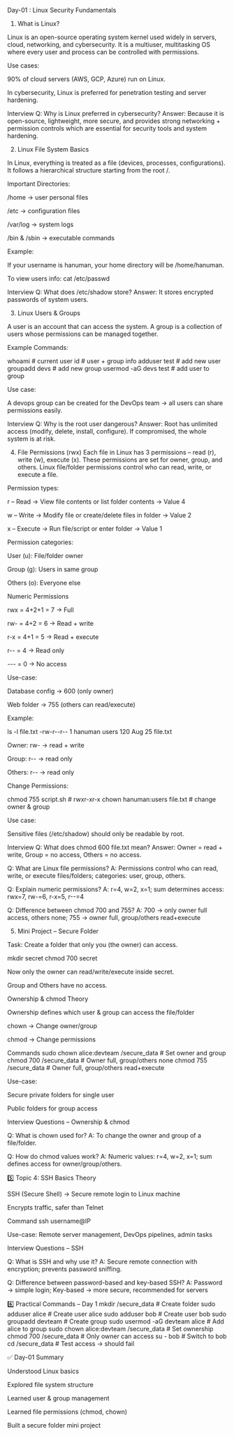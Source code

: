 Day-01 : Linux Security Fundamentals
1. What is Linux?

 Linux is an open-source operating system kernel used widely in servers, cloud, networking, and cybersecurity.
 It is a multiuser, multitasking OS where every user and process can be controlled with permissions.

Use cases:

 90% of cloud servers (AWS, GCP, Azure) run on Linux.

 In cybersecurity, Linux is preferred for penetration testing and server hardening.

 Interview Q: Why is Linux preferred in cybersecurity?
 Answer: Because it is open-source, lightweight, more secure, and provides strong networking + permission controls which are essential for security tools and system hardening.

2. Linux File System Basics

 In Linux, everything is treated as a file (devices, processes, configurations).
 It follows a hierarchical structure starting from the root /.

Important Directories:

/home → user personal files

/etc → configuration files

/var/log → system logs

/bin & /sbin → executable commands

Example:

If your username is hanuman, your home directory will be /home/hanuman.

To view users info: cat /etc/passwd

Interview Q: What does /etc/shadow store?
Answer: It stores encrypted passwords of system users.

3. Linux Users & Groups

 A user is an account that can access the system.
 A group is a collection of users whose permissions can be managed together.

Example Commands:

whoami          # current user
id              # user + group info
adduser test    # add new user
groupadd devs   # add new group
usermod -aG devs test   # add user to group


Use case:

A devops group can be created for the DevOps team → all users can share permissions easily.

Interview Q: Why is the root user dangerous?
Answer: Root has unlimited access (modify, delete, install, configure). If compromised, the whole system is at risk.

4. File Permissions (rwx)
 Each file in Linux has 3 permissions – read (r), write (w), execute (x).
 These permissions are set for owner, group, and others.
Linux file/folder permissions control who can read, write, or execute a file.

Permission types:

r – Read → View file contents or list folder contents → Value 4

w – Write → Modify file or create/delete files in folder → Value 2

x – Execute → Run file/script or enter folder → Value 1

Permission categories:

User (u): File/folder owner

Group (g): Users in same group

Others (o): Everyone else

Numeric Permissions

rwx = 4+2+1 = 7 → Full

rw- = 4+2 = 6 → Read + write

r-x = 4+1 = 5 → Read + execute

r-- = 4 → Read only

--- = 0 → No access

Use-case:

Database config → 600 (only owner)

Web folder → 755 (others can read/execute)

Example:

ls -l file.txt
-rw-r--r--  1 hanuman users  120 Aug 25  file.txt


Owner: rw- → read + write

Group: r-- → read only

Others: r-- → read only

Change Permissions:

chmod 755 script.sh   # rwxr-xr-x
chown hanuman:users file.txt  # change owner & group


Use case:

Sensitive files (/etc/shadow) should only be readable by root.

Interview Q: What does chmod 600 file.txt mean?
Answer: Owner = read + write, Group = no access, Others = no access.

Q: What are Linux file permissions?
A: Permissions control who can read, write, or execute files/folders; categories: user, group, others.

Q: Explain numeric permissions?
A: r=4, w=2, x=1; sum determines access: rwx=7, rw-=6, r-x=5, r--=4

Q: Difference between chmod 700 and 755?
A: 700 → only owner full access, others none; 755 → owner full, group/others read+execute

5. Mini Project – Secure Folder

Task: Create a folder that only you (the owner) can access.

mkdir secret
chmod 700 secret


Now only the owner can read/write/execute inside secret.

Group and Others have no access.


Ownership & chmod
Theory

Ownership defines which user & group can access the file/folder

chown → Change owner/group

chmod → Change permissions

Commands
sudo chown alice:devteam /secure_data  # Set owner and group
chmod 700 /secure_data                  # Owner full, group/others none
chmod 755 /secure_data                  # Owner full, group/others read+execute


Use-case:

Secure private folders for single user

Public folders for group access

Interview Questions – Ownership & chmod

Q: What is chown used for?
A: To change the owner and group of a file/folder.

Q: How do chmod values work?
A: Numeric values: r=4, w=2, x=1; sum defines access for owner/group/others.

5️⃣ Topic 4: SSH Basics
Theory

SSH (Secure Shell) → Secure remote login to Linux machine

Encrypts traffic, safer than Telnet

Command
ssh username@IP


Use-case: Remote server management, DevOps pipelines, admin tasks

Interview Questions – SSH

Q: What is SSH and why use it?
A: Secure remote connection with encryption; prevents password sniffing.

Q: Difference between password-based and key-based SSH?
A: Password → simple login; Key-based → more secure, recommended for servers

6️⃣ Practical Commands – Day 1
mkdir /secure_data                   # Create folder
sudo adduser alice                    # Create user alice
sudo adduser bob                      # Create user bob
sudo groupadd devteam                 # Create group
sudo usermod -aG devteam alice        # Add alice to group
sudo chown alice:devteam /secure_data # Set ownership
chmod 700 /secure_data                # Only owner can access
su - bob                               # Switch to bob
cd /secure_data                        # Test access → should fail


✅ Day-01 Summary

Understood Linux basics

Explored file system structure

Learned user & group management

Learned file permissions (chmod, chown)

Built a secure folder mini project
